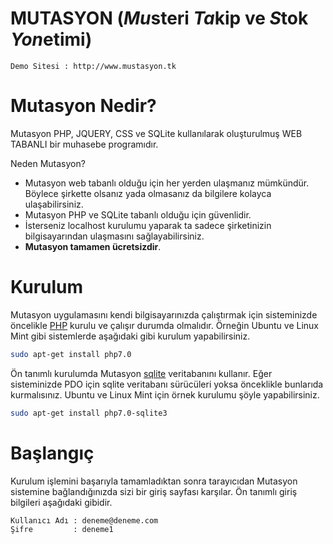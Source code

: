 MUTASYON (*Mu*steri *Ta*kip ve *S*tok *Yon*etimi)
=================================================

```
Demo Sitesi : http://www.mustasyon.tk
```

Mutasyon Nedir?
===============
Mutasyon PHP, JQUERY, CSS ve SQLite kullanılarak oluşturulmuş WEB TABANLI bir muhasebe programıdır. 

Neden Mutasyon?
- Mutasyon web tabanlı olduğu için her yerden ulaşmanız mümkündür. Böylece şirkette olsanız yada olmasanız da bilgilere kolayca ulaşabilirsiniz.
- Mutasyon PHP ve SQLite tabanlı olduğu için güvenlidir.
- İsterseniz localhost kurulumu yaparak ta sadece şirketinizin bilgisayarından ulaşmasını sağlayabilirsiniz.
- **Mutasyon tamamen ücretsizdir**.


Kurulum
===============
Mutasyon uygulamasını kendi bilgisayarınızda çalıştırmak için sisteminizde öncelikle [PHP](http://www.php.net) kurulu ve çalışır durumda olmalıdır. Örneğin Ubuntu ve Linux Mint gibi sistemlerde aşağıdaki gibi kurulum yapabilirsiniz.

```bash
sudo apt-get install php7.0
```
Ön tanımlı kurulumda Mutasyon [sqlite](https://sqlite.org) veritabanını kullanır. Eğer sisteminizde PDO için sqlite veritabanı sürücüleri yoksa önceklikle bunlarıda kurmalısınız. Ubuntu ve Linux Mint için örnek kurulumu şöyle yapabilirsiniz.

```bash
sudo apt-get install php7.0-sqlite3
```

Başlangıç
===============
Kurulum işlemini başarıyla tamamladıktan sonra tarayıcıdan Mutasyon sistemine bağlandığınızda sizi bir giriş sayfası karşılar. Ön tanımlı giriş bilgileri aşağıdaki gibidir.

```
Kullanıcı Adı : deneme@deneme.com
Şifre         : deneme1
```
